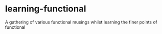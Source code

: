 # learning-functional
A gathering of various functional musings whilst learning the finer points of functional
